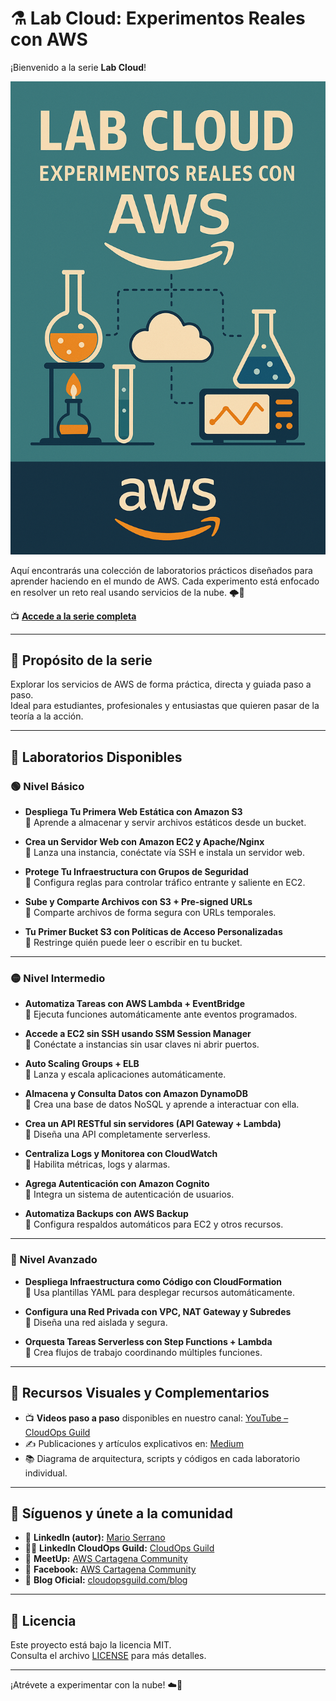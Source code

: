 # ⚗️ Lab Cloud: Experimentos Reales con AWS

¡Bienvenido a la serie **Lab Cloud**!  

![LabCloud](imagenes/Lab_cloud_experimentos_reales.png)

Aquí encontrarás una colección de laboratorios prácticos diseñados para aprender haciendo en el mundo de AWS. Cada experimento está enfocado en resolver un reto real usando servicios de la nube. 🌩️🧪

📺 **[Accede a la serie completa](https://www.youtube.com/playlist?list=PLqv_IB8VVqOBWHHHWPlvWIit8pZW9TLny)** 

---

## 🎯 Propósito de la serie

Explorar los servicios de AWS de forma práctica, directa y guiada paso a paso.  
Ideal para estudiantes, profesionales y entusiastas que quieren pasar de la teoría a la acción.

---

## 🧪 Laboratorios Disponibles

### 🟢 Nivel Básico

- **Despliega Tu Primera Web Estática con Amazon S3**  
  🎯 Aprende a almacenar y servir archivos estáticos desde un bucket.  

- **Crea un Servidor Web con Amazon EC2 y Apache/Nginx**  
  🎯 Lanza una instancia, conéctate vía SSH e instala un servidor web.  

- **Protege Tu Infraestructura con Grupos de Seguridad**  
  🎯 Configura reglas para controlar tráfico entrante y saliente en EC2.  

- **Sube y Comparte Archivos con S3 + Pre-signed URLs**  
  🎯 Comparte archivos de forma segura con URLs temporales.  

- **Tu Primer Bucket S3 con Políticas de Acceso Personalizadas**  
  🎯 Restringe quién puede leer o escribir en tu bucket.  

---

### 🟡 Nivel Intermedio

- **Automatiza Tareas con AWS Lambda + EventBridge**  
  🎯 Ejecuta funciones automáticamente ante eventos programados.  

- **Accede a EC2 sin SSH usando SSM Session Manager**  
  🎯 Conéctate a instancias sin usar claves ni abrir puertos.  

- **Auto Scaling Groups + ELB**  
  🎯 Lanza y escala aplicaciones automáticamente.  

- **Almacena y Consulta Datos con Amazon DynamoDB**  
  🎯 Crea una base de datos NoSQL y aprende a interactuar con ella.  

- **Crea un API RESTful sin servidores (API Gateway + Lambda)**  
  🎯 Diseña una API completamente serverless.  

- **Centraliza Logs y Monitorea con CloudWatch**  
  🎯 Habilita métricas, logs y alarmas.  

- **Agrega Autenticación con Amazon Cognito**  
  🎯 Integra un sistema de autenticación de usuarios.  

- **Automatiza Backups con AWS Backup**  
  🎯 Configura respaldos automáticos para EC2 y otros recursos.  

---

### 🔴 Nivel Avanzado

- **Despliega Infraestructura como Código con CloudFormation**  
  🎯 Usa plantillas YAML para desplegar recursos automáticamente.  

- **Configura una Red Privada con VPC, NAT Gateway y Subredes**  
  🎯 Diseña una red aislada y segura.  

- **Orquesta Tareas Serverless con Step Functions + Lambda**  
  🎯 Crea flujos de trabajo coordinando múltiples funciones.  

---

## 🎥 Recursos Visuales y Complementarios

- 📺 **Videos paso a paso** disponibles en nuestro canal: [YouTube – CloudOps Guild](https://www.youtube.com/@CloudOpsGuildCommunity)
- ✍️ Publicaciones y artículos explicativos en: [Medium](https://medium.com/@marioserranopineda)
- 📚 Diagrama de arquitectura, scripts y códigos en cada laboratorio individual.

---

## 📢 Síguenos y únete a la comunidad

- 🧠 **LinkedIn (autor):** [Mario Serrano](https://www.linkedin.com/in/mario-rodrigo-serrano-pineda/)
- 🧑‍💻 **LinkedIn CloudOps Guild:** [CloudOps Guild](https://www.linkedin.com/company/cloudopsguild/)
- 💬 **MeetUp:** [AWS Cartagena Community](https://www.meetup.com/es-ES/aws-colombia-cartagena/)
- 📘 **Facebook:** [AWS Cartagena Community](https://www.facebook.com/awscolombiacartagena)
- 📝 **Blog Oficial:** [cloudopsguild.com/blog](https://cloudopsguild.com/blog/)

---

## 📜 Licencia

Este proyecto está bajo la licencia MIT.  
Consulta el archivo [LICENSE](LICENSE) para más detalles.

---

¡Atrévete a experimentar con la nube! ☁️🧪
